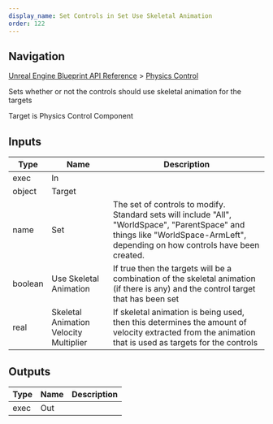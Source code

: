 ```yaml
---
display_name: Set Controls in Set Use Skeletal Animation
order: 122
---
```

## Navigation

[Unreal Engine Blueprint API Reference](https://dev.epicgames.com/documentation/en-us/unreal-engine/BlueprintAPI) > [Physics Control](https://dev.epicgames.com/documentation/en-us/unreal-engine/BlueprintAPI/PhysicsControl)

Sets whether or not the controls should use skeletal animation for the targets

Target is Physics Control Component

## Inputs

| Type | Name | Description |
| --- | --- | --- |
| exec | In |  |
| object | Target |  |
| name | Set | The set of controls to modify. Standard sets will include "All", "WorldSpace", "ParentSpace" and things like "WorldSpace-ArmLeft", depending on how controls have been created. |
| boolean | Use Skeletal Animation | If true then the targets will be a combination of the skeletal animation (if there is any) and the control target that has been set |
| real | Skeletal Animation Velocity Multiplier | If skeletal animation is being used, then this determines the amount of velocity extracted from the animation that is used as targets for the controls |

## Outputs

| Type | Name | Description |
| --- | --- | --- |
| exec | Out |  |
